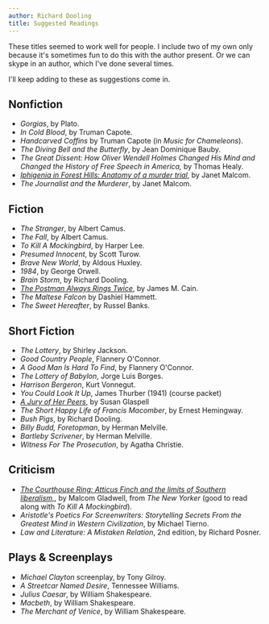 ```yaml
---
author: Richard Dooling
title: Suggested Readings
---
```


These titles seemed to work well for people. I include two of my own only because it's sometimes fun to do this with the author present. Or we can skype in an author, which I've done several times.

I'll keep adding to these as suggestions come in.

## Nonfiction

* *Gorgias*, by Plato.
* *In Cold Blood*, by Truman Capote.
* *Handcarved Coffins* by Truman Capote (in *Music for Chameleons*).
* *The Diving Bell and the Butterfly*, by Jean Dominique Bauby.
* *The Great Dissent: How Oliver Wendell Holmes Changed His Mind and Changed the History of Free Speech in America,* by Thomas Healy.
* [*Iphigenia in Forest Hills: Anatomy of a murder trial*](http://www.newyorker.com/magazine/2010/05/03/iphigenia-in-forest-hills), by Janet Malcom.
* *The Journalist and the Murderer*, by Janet Malcom.


## Fiction

* *The Stranger*, by Albert Camus.
* *The Fall*, by Albert Camus.
* *To Kill A Mockingbird*, by Harper Lee.
* *Presumed Innocent*, by Scott Turow.
* *Brave New World*, by Aldous Huxley.
* *1984*, by George Orwell.
* *Brain Storm*, by Richard Dooling.
* [*The Postman Always Rings Twice*](https://www.amazon.com/Postman-Always-Rings-Twice/dp/0679723250/), by James M. Cain. 
* *The Maltese Falcon* by Dashiel Hammett.
* *The Sweet Hereafter*, by Russel Banks.


## Short Fiction

* *The Lottery*, by Shirley Jackson.
* *Good Country People*, Flannery O'Connor.
* *A Good Man Is Hard To Find*, by Flannery O'Connor.
* *The Lottery of Babylon*, Jorge Luis Borges.
* *Harrison Bergeron*, Kurt Vonnegut.
* *You Could Look It Up*, James Thurber (1941) (course packet)
* [*A Jury of Her Peers*](https://www.learner.org/exhibits/literature/story/fulltext.html), by Susan Glaspell
* *The Short Happy Life of Francis Macomber*, by Ernest Hemingway.
* *Bush Pigs*, by Richard Dooling.
* *Billy Budd, Foretopman*, by Herman Melville.
* *Bartleby Scrivener*, by Herman Melville.
* *Witness For The Prosecution*, by Agatha Christie.


## Criticism

* [*The Courthouse Ring: Atticus Finch and the limits of Southern liberalism,*](http://www.newyorker.com/magazine/2009/08/10/the-courthouse-ring), by Malcom Gladwell, from *The New Yorker* (good to read along with *To Kill A Mockingbird*).
* *Aristotle's Poetics For Screenwriters: Storytelling Secrets From the Greatest Mind in Western Civilization*, by Michael Tierno.
* *Law and Literature: A Mistaken Relation*, 2nd edition, by Richard Posner.


## Plays & Screenplays

* *Michael Clayton* screenplay, by Tony Gilroy.
* *A Streetcar Named Desire*, Tennessee Williams.
* *Julius Caesar*, by William Shakespeare.
* *Macbeth*, by William Shakespeare.
* *The Merchant of Venice*, by William Shakespeare.

